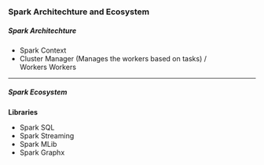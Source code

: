 ### Spark Architechture and Ecosystem

##### Spark Architechture

- Spark Context
- Cluster Manager (Manages the workers based on tasks)
	/	\
  Workers Workers

-------------------------------------------

##### Spark Ecosystem

**Libraries**
- Spark SQL
- Spark Streaming
- Spark MLib
- Spark Graphx